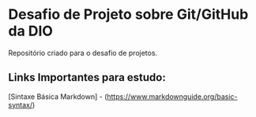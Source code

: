# Desafio de Projeto sobre Git/GitHub da DIO
Repositório criado para o desafio de projetos. 

## Links Importantes para estudo:

[Sintaxe Básica Markdown] - (https://www.markdownguide.org/basic-syntax/)

